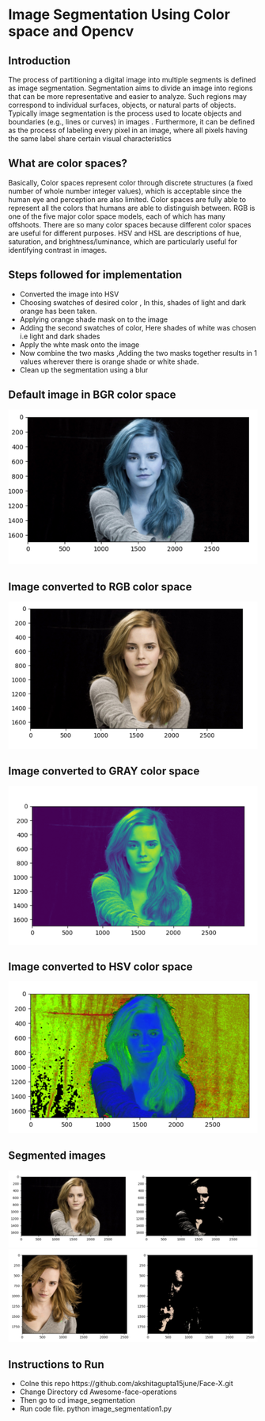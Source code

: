 <h1> Image Segmentation Using Color space and Opencv</h1>
<h2>Introduction</h2>
<p>
The process of partitioning a digital image into multiple segments is defined as image segmentation. Segmentation aims to divide an image into regions that can be more representative and easier to analyze. Such regions may correspond to individual surfaces, objects, or natural parts of objects. Typically image segmentation is the process used to locate objects and boundaries (e.g., lines or curves) in images . Furthermore, it can be defined as the process of labeling every pixel in an image, where all pixels having the same label share certain visual characteristics </p>

<h2>What are color spaces?</h2>
<p>Basically, Color spaces represent color through discrete structures (a fixed number of whole number integer values), which is acceptable since the human eye and perception are also limited. Color spaces are fully able to represent all the colors that humans are able to distinguish between.
RGB is one of the five major color space models, each of which has many offshoots. There are so many color spaces because different color spaces are useful for different purposes.
HSV and HSL are descriptions of hue, saturation, and brightness/luminance, which are particularly useful for identifying contrast in images.
 
 <h2>Steps followed for implementation</h2>
 <ul type="one">
 <li>Converted the image into HSV</li>
<li>Choosing swatches of desired color , In this, shades of light and dark orange has been taken.</li>
<li> Applying orange shade mask on to the image</li>
<li>Adding the second swatches of color, Here shades of white was chosen i.e light and dark shades</li>
<li>Apply the whte mask onto the image</li>
<li>Now combine the two masks ,Adding the two masks together results in 1 values wherever there is orange shade or white shade.</li>
 <li>Clean up the segmentation using a blur </li>
 </ul>

 
 <p>
 <h2>Default  image in BGR color space</h2>
 <img src="images\BGR_IMAGE.PNG">
 
 <h2>Image converted to RGB color space</h2>
 <img src="images\RBG_IMAGE.PNG">
 
 <h2>Image converted to GRAY color space</h2>
 <img src="images\GRAY_IMAGE.PNG">
 
 <h2>Image converted to HSV color space</h2>
 <img src="images\HSV_IMAGE.PNG">
 </p>
 
 <p>
 <h2>Segmented images</h2>
 <img src="images\demo1.PNG">
 <img src="images\demo2.PNG">
 </p>
 
 <h2>Instructions to Run</h2>
 <ul>
 <li>Colne this repo https://github.com/akshitagupta15june/Face-X.git</li>
 <li>Change Directory cd Awesome-face-operations</li>
 <li>Then go to cd image_segmentation</li>
 <li>Run code file. python image_segmentation1.py</li>
 </ul>
 
